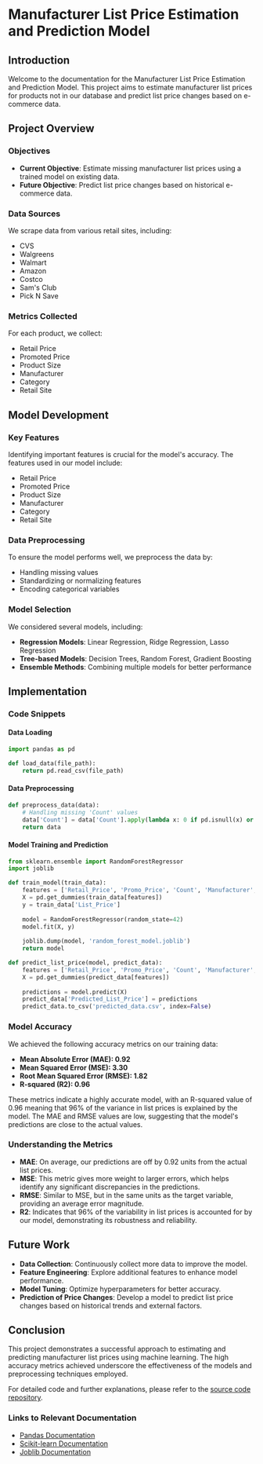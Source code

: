 # Manufacturer List Price Estimation and Prediction Model

## Introduction
Welcome to the documentation for the Manufacturer List Price Estimation and Prediction Model. This project aims to estimate manufacturer list prices for products not in our database and predict list price changes based on e-commerce data.

## Project Overview

### Objectives
- **Current Objective**: Estimate missing manufacturer list prices using a trained model on existing data.
- **Future Objective**: Predict list price changes based on historical e-commerce data.

### Data Sources
We scrape data from various retail sites, including:
- CVS
- Walgreens
- Walmart
- Amazon
- Costco
- Sam's Club
- Pick N Save

### Metrics Collected
For each product, we collect:
- Retail Price
- Promoted Price
- Product Size
- Manufacturer
- Category
- Retail Site

## Model Development

### Key Features
Identifying important features is crucial for the model's accuracy. The features used in our model include:
- Retail Price
- Promoted Price
- Product Size
- Manufacturer
- Category
- Retail Site

### Data Preprocessing
To ensure the model performs well, we preprocess the data by:
- Handling missing values
- Standardizing or normalizing features
- Encoding categorical variables

### Model Selection
We considered several models, including:
- **Regression Models**: Linear Regression, Ridge Regression, Lasso Regression
- **Tree-based Models**: Decision Trees, Random Forest, Gradient Boosting
- **Ensemble Methods**: Combining multiple models for better performance

## Implementation

### Code Snippets

#### Data Loading
```python
import pandas as pd

def load_data(file_path):
    return pd.read_csv(file_path)
```

#### Data Preprocessing
```python
def preprocess_data(data):
    # Handling missing 'Count' values
    data['Count'] = data['Count'].apply(lambda x: 0 if pd.isnull(x) or x % 1 != 0 else x)
    return data
```

#### Model Training and Prediction
```python
from sklearn.ensemble import RandomForestRegressor
import joblib

def train_model(train_data):
    features = ['Retail_Price', 'Promo_Price', 'Count', 'Manufacturer', 'Category']
    X = pd.get_dummies(train_data[features])
    y = train_data['List_Price']
    
    model = RandomForestRegressor(random_state=42)
    model.fit(X, y)
    
    joblib.dump(model, 'random_forest_model.joblib')
    return model

def predict_list_price(model, predict_data):
    features = ['Retail_Price', 'Promo_Price', 'Count', 'Manufacturer', 'Category']
    X = pd.get_dummies(predict_data[features])
    
    predictions = model.predict(X)
    predict_data['Predicted_List_Price'] = predictions
    predict_data.to_csv('predicted_data.csv', index=False)
```

### Model Accuracy
We achieved the following accuracy metrics on our training data:
- **Mean Absolute Error (MAE): 0.92**
- **Mean Squared Error (MSE): 3.30**
- **Root Mean Squared Error (RMSE): 1.82**
- **R-squared (R2): 0.96**

These metrics indicate a highly accurate model, with an R-squared value of 0.96 meaning that 96% of the variance in list prices is explained by the model. The MAE and RMSE values are low, suggesting that the model's predictions are close to the actual values.

### Understanding the Metrics
- **MAE**: On average, our predictions are off by 0.92 units from the actual list prices.
- **MSE**: This metric gives more weight to larger errors, which helps identify any significant discrepancies in the predictions.
- **RMSE**: Similar to MSE, but in the same units as the target variable, providing an average error magnitude.
- **R2**: Indicates that 96% of the variability in list prices is accounted for by our model, demonstrating its robustness and reliability.

## Future Work
- **Data Collection**: Continuously collect more data to improve the model.
- **Feature Engineering**: Explore additional features to enhance model performance.
- **Model Tuning**: Optimize hyperparameters for better accuracy.
- **Prediction of Price Changes**: Develop a model to predict list price changes based on historical trends and external factors.

## Conclusion
This project demonstrates a successful approach to estimating and predicting manufacturer list prices using machine learning. The high accuracy metrics achieved underscore the effectiveness of the models and preprocessing techniques employed.

For detailed code and further explanations, please refer to the [source code repository](https://github.com/your-repo).

### Links to Relevant Documentation
- [Pandas Documentation](https://pandas.pydata.org/pandas-docs/stable/)
- [Scikit-learn Documentation](https://scikit-learn.org/stable/documentation.html)
- [Joblib Documentation](https://joblib.readthedocs.io/en/latest/)
